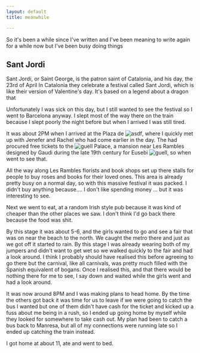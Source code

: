 ```yaml
---
layout: default
title: meanwhile

---
```


So it's been a while since I've written and I've been meaning to write again for a while now but I've been busy doing things

## Sant Jordi
Sant Jordi, or Saint George, is the patron saint of Catalonia, and his day, the 23rd of April
In Catalonia they celebrate a festival called Sant Jordi, which is like their version of Valentine's day. It's based on a legend about a dragon that 

Unfortunately I was sick on this day, but I still wanted to see the festival so I went to Barcelona anyway. I slept most of the way there on the train because I slept poorly the night before but when I arrived I was still tired. 

It was about 2PM when I arrived at the Plaza de ![asdf](cataluna), where I quickly met up with Jenefer and Rachel who had come earlier in the day. The had procured free tickets to the ![guell](asdf) Palace, a mansion near Les Rambles designed by Gaudi during the late 19th century for Eusebi ![guell](asdf), so when went to see that. 

All the way along Les Rambles florists and book shops set up there stalls for people to buy roses and books for their loved ones. This area is already pretty busy on a normal day, so with this massive festival it was packed. I didn't buy anything because.... I don't like spending money ... but it was interesting to see.

Next we went to eat, at a random Irish style pub because it was kind of cheaper than the other places we saw. I don't think I'd go back there because the food was shit.

By this stage it was about 5-6, and the girls wanted to go and see a fair that was on near the beach to the north. We caught the metro there and just as we got off it started to rain. By this stage I was already wearing both of my jumpers and didn't want to get wet so we walked quickly to the fair and had a look around. I think I probably should have realised this before agreeing to go there but the carnival, like all carnivals, was pretty much filled with the Spanish equivalent of bogans. Once I realised this, and that there would be nothing there for me to see, I say down and waited while the girls went and had a look around. 

It was now around 8PM and I was making plans to head home. By the time the others got back it was time for us to leave if we were going to catch the bus I wanted but one of them didn't have cash for the ticket and kicked up a fuss about me being in a rush, so I ended up going home by myself while they looked for somewhere to take cash out. 
My plan had been to catch a bus back to Manresa, but all of my connections were running late so I ended up catching the train instead.

I got home at about 11, ate and went to bed.
